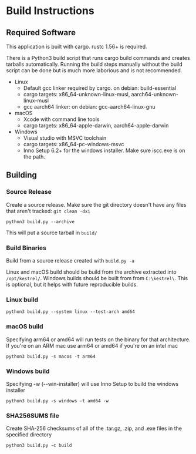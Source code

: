 # Build Instructions

## Required Software

This application is built with cargo. rustc 1.56+ is required.

There is a Python3 build script that runs cargo build commands and creates
tarballs automatically. Running the build steps manually without the
build script can be done but is much more laborious and is not recommended.

- Linux
  - Default gcc linker required by cargo. on debian: build-essential
  - cargo targets: x86_64-unknown-linux-musl, aarch64-unknown-linux-musl
  - gcc aarch64 linker: on debian: gcc-aarch64-linux-gnu
- macOS
  - Xcode with command line tools
  - cargo targets: x86_64-apple-darwin, aarch64-apple-darwin
- Windows
  - Visual studio with MSVC toolchain
  - cargo targets: x86_64-pc-windows-msvc
  - Inno Setup 6.2+ for the windows installer. Make sure iscc.exe is on
    the path.

## Building

### Source Release

Create a source release. Make sure the git directory doesn't have any files
that aren't tracked: `git clean -dxi`
```
python3 build.py --archive
```

This will put a source tarball in `build/`

### Build Binaries

Build from a source release created with `build.py -a`

Linux and macOS build should be build from the archive extracted into
`/opt/kestrel/`. Windows builds should be built from from `C:\kestrel\`. This
is optional, but it helps with future reproducible builds.

### Linux build
```
python3 build.py --system linux --test-arch amd64
```

### macOS build
Specifying arm64 or amd64 will run tests on the binary for
that architecture. If you're on an ARM mac use arm64 or amd64 if you're on
an intel mac
```
python3 build.py -s macos -t arm64
```

### Windows build
Specifying -w (--win-installer) will use Inno Setup to build the windows
installer

```
python3 build.py -s windows -t amd64 -w
```

### SHA256SUMS file
Create SHA-256 checksums of all of the .tar.gz, .zip, and .exe files in
the specified directory

```
python3 build.py -c build
```
